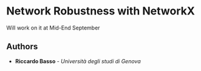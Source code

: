 # Network Robustness with NetworkX
Will work on it at Mid-End September

## Authors

* **Riccardo Basso** - *Università degli studi di Genova*
